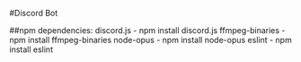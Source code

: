 #Discord Bot

##npm dependencies:
discord.js - npm install discord.js
ffmpeg-binaries - npm install ffmpeg-binaries
node-opus - npm install node-opus 
eslint - npm install eslint

